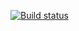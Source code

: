 [![Build status](https://ci.appveyor.com/api/projects/status/jqb2m9iaut6u7n2b?svg=true)](https://ci.appveyor.com/project/AlexandraOwl/selenide3)
